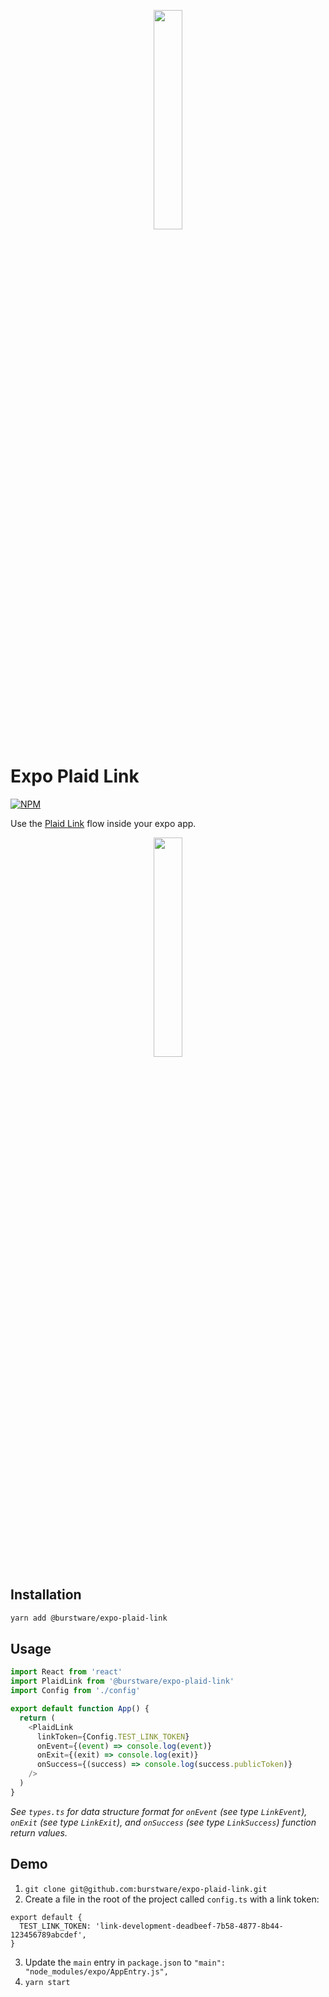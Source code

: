 <p align="center">
  <a href="https://burstware.com">
      <img src="https://s3-us-west-2.amazonaws.com/burstware.com/img/burstware+horizontal.png" width="30%" />
  </a>
</p>

# Expo Plaid Link

[![NPM](https://img.shields.io/badge/npm-1.0.4-blue)](https://www.npmjs.org/@burstware/expo-plaid-link)

Use the [Plaid Link](https://plaid.com/docs/link/) flow inside your expo app.

<p align="center">
  <a href="https://www.burstware.com/expo-plaid-link">
      <img src="https://plaid.com/assets/img/products/link-example-img.png" width="30%" />
  </a>
</p>

## Installation

```bash
yarn add @burstware/expo-plaid-link
```

## Usage

```typescript
import React from 'react'
import PlaidLink from '@burstware/expo-plaid-link'
import Config from './config'

export default function App() {
  return (
    <PlaidLink
      linkToken={Config.TEST_LINK_TOKEN}
      onEvent={(event) => console.log(event)}
      onExit={(exit) => console.log(exit)}
      onSuccess={(success) => console.log(success.publicToken)}
    />
  )
}
```

_See `types.ts` for data structure format for `onEvent` (see type `LinkEvent`), `onExit` (see type `LinkExit`), and `onSuccess` (see type `LinkSuccess`) function return values._

## Demo

1. `git clone git@github.com:burstware/expo-plaid-link.git`
2. Create a file in the root of the project called `config.ts` with a link token:

```
export default {
  TEST_LINK_TOKEN: 'link-development-deadbeef-7b58-4877-8b44-123456789abcdef',
}
```
3. Update the `main` entry in `package.json` to `"main": "node_modules/expo/AppEntry.js",`
4. `yarn start`
